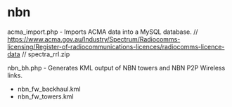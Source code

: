 # nbn

acma_import.php - Imports ACMA data into a MySQL database.
// https://www.acma.gov.au/Industry/Spectrum/Radiocomms-licensing/Register-of-radiocommunications-licences/radiocomms-licence-data
// spectra_rrl.zip

nbn_bh.php - Generates KML output of NBN towers and NBN P2P Wireless links.
- nbn_fw_backhaul.kml
- nbn_fw_towers.kml

